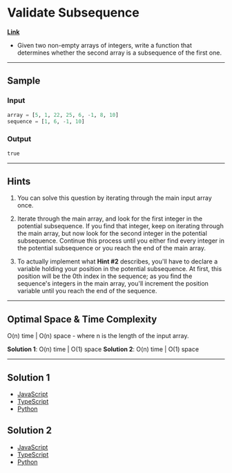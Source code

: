 # Validate Subsequence

[**Link**](https://www.algoexpert.io/questions/Validate%20Subsequence)

- Given two non-empty arrays of integers, write a function that determines whether the second array is a subsequence of the first one.

---

## Sample

### Input

```python
array = [5, 1, 22, 25, 6, -1, 8, 10]
sequence = [1, 6, -1, 10]
```

### Output

```python
true
```

---

## Hints

1. You can solve this question by iterating through the main input array once.

2. Iterate through the main array, and look for the first integer in the potential subsequence. If you find that integer, keep on iterating through the main array, but now look for the second integer in the potential subsequence. Continue this process until you either find every integer in the potential subsequence or you reach the end of the main array.

3. To actually implement what **Hint #2** describes, you'll have to declare a variable holding your position in the potential subsequence. At first, this position will be the 0th index in the sequence; as you find the sequence's integers in the main array, you'll increment the position variable until you reach the end of the sequence.

---

## Optimal Space & Time Complexity

O(n) time | O(n) space - where n is the length of the input array.

**Solution 1**: O(n) time | O(1) space
**Solution 2**: O(n) time | O(1) space

---

## Solution 1

- [JavaScript]()
- [TypeScript]()
- [Python]()

## Solution 2

- [JavaScript]()
- [TypeScript]()
- [Python]()
